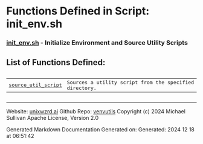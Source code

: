 # Functions Defined in Script: init_env.sh



### [init_env.sh](/docs/shdoc/bin/shinclude/scripts/init_env.sh.md) - Initialize Environment and Source Utility Scripts



## List of Functions Defined:



<pre><table>
<tr><td><a href="functions/source_util_script.md">source_util_script</a></td><td>Sources a utility script from the specified directory.</td></tr>
</table></pre>

---

Website: [unixwzrd.ai](https://unixwzrd.ai)
Github Repo: [venvutils](https://github.com/unixwzrd/venvutils)
Copyright (c) 2024 Michael Sullivan
Apache License, Version 2.0

Generated Markdown Documentation
Generated on: Generated: 2024 12 18 at 06:51:42
